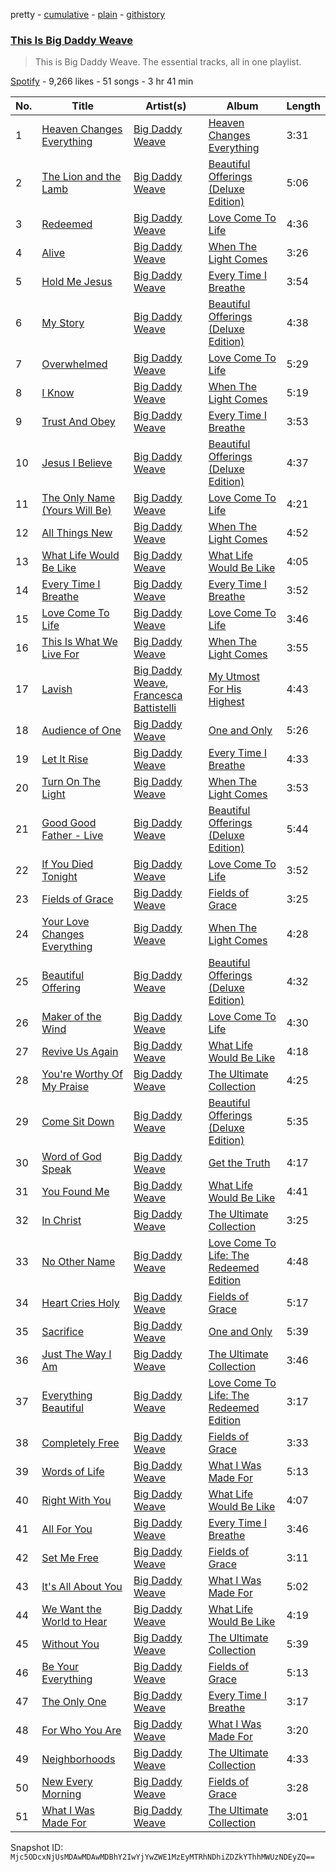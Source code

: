 pretty - [cumulative](/playlists/cumulative/37i9dQZF1DZ06evO2Rwe2O.md) - [plain](/playlists/plain/37i9dQZF1DZ06evO2Rwe2O) - [githistory](https://github.githistory.xyz/mackorone/spotify-playlist-archive/blob/main/playlists/plain/37i9dQZF1DZ06evO2Rwe2O)

### [This Is Big Daddy Weave](https://open.spotify.com/playlist/37i9dQZF1DZ06evO2Rwe2O)

> This is Big Daddy Weave\. The essential tracks, all in one playlist.

[Spotify](https://open.spotify.com/user/spotify) - 9,266 likes - 51 songs - 3 hr 41 min

| No. | Title | Artist(s) | Album | Length |
|---|---|---|---|---|
| 1 | [Heaven Changes Everything](https://open.spotify.com/track/09K7v6EnuoR2TmjAEKUD71) | [Big Daddy Weave](https://open.spotify.com/artist/4SsMf4SjhOlSqEitcprgBt) | [Heaven Changes Everything](https://open.spotify.com/album/2siQQnBK2IRSYMbjgdfvji) | 3:31 |
| 2 | [The Lion and the Lamb](https://open.spotify.com/track/2FJYXPlTmFPAjTwPS1bMnw) | [Big Daddy Weave](https://open.spotify.com/artist/4SsMf4SjhOlSqEitcprgBt) | [Beautiful Offerings \(Deluxe Edition\)](https://open.spotify.com/album/1nS9azUwohxTProO6cTEMc) | 5:06 |
| 3 | [Redeemed](https://open.spotify.com/track/7zuwaenG5AF0vG7o7kMduX) | [Big Daddy Weave](https://open.spotify.com/artist/4SsMf4SjhOlSqEitcprgBt) | [Love Come To Life](https://open.spotify.com/album/0RDPOY2Nprgx01KCX8XOLM) | 4:36 |
| 4 | [Alive](https://open.spotify.com/track/78x8gB6FVSDB9q01E7rlI8) | [Big Daddy Weave](https://open.spotify.com/artist/4SsMf4SjhOlSqEitcprgBt) | [When The Light Comes](https://open.spotify.com/album/0pUmeRHfEG13Y63F3n3o1R) | 3:26 |
| 5 | [Hold Me Jesus](https://open.spotify.com/track/6jY58FrHShSeJIuA3m5Osx) | [Big Daddy Weave](https://open.spotify.com/artist/4SsMf4SjhOlSqEitcprgBt) | [Every Time I Breathe](https://open.spotify.com/album/3EscMOjxSXux9BPVDOtiQ2) | 3:54 |
| 6 | [My Story](https://open.spotify.com/track/6Dkou08rjWrgGijVmoAVZp) | [Big Daddy Weave](https://open.spotify.com/artist/4SsMf4SjhOlSqEitcprgBt) | [Beautiful Offerings \(Deluxe Edition\)](https://open.spotify.com/album/1nS9azUwohxTProO6cTEMc) | 4:38 |
| 7 | [Overwhelmed](https://open.spotify.com/track/0UcyrdirFfmpzEKQJ47Ixr) | [Big Daddy Weave](https://open.spotify.com/artist/4SsMf4SjhOlSqEitcprgBt) | [Love Come To Life](https://open.spotify.com/album/0RDPOY2Nprgx01KCX8XOLM) | 5:29 |
| 8 | [I Know](https://open.spotify.com/track/1J9VTeVlVUbZLre3Yc1A4V) | [Big Daddy Weave](https://open.spotify.com/artist/4SsMf4SjhOlSqEitcprgBt) | [When The Light Comes](https://open.spotify.com/album/0pUmeRHfEG13Y63F3n3o1R) | 5:19 |
| 9 | [Trust And Obey](https://open.spotify.com/track/1pB0uLHifv66pukzMZ94fj) | [Big Daddy Weave](https://open.spotify.com/artist/4SsMf4SjhOlSqEitcprgBt) | [Every Time I Breathe](https://open.spotify.com/album/3EscMOjxSXux9BPVDOtiQ2) | 3:53 |
| 10 | [Jesus I Believe](https://open.spotify.com/track/3HRfH5dCEmrc4kquT51XgE) | [Big Daddy Weave](https://open.spotify.com/artist/4SsMf4SjhOlSqEitcprgBt) | [Beautiful Offerings \(Deluxe Edition\)](https://open.spotify.com/album/1nS9azUwohxTProO6cTEMc) | 4:37 |
| 11 | [The Only Name \(Yours Will Be\)](https://open.spotify.com/track/3Ba5WQizFbQPRN7MtlXoTF) | [Big Daddy Weave](https://open.spotify.com/artist/4SsMf4SjhOlSqEitcprgBt) | [Love Come To Life](https://open.spotify.com/album/0RDPOY2Nprgx01KCX8XOLM) | 4:21 |
| 12 | [All Things New](https://open.spotify.com/track/2D1F0ukjJniQCgO1ex5KJi) | [Big Daddy Weave](https://open.spotify.com/artist/4SsMf4SjhOlSqEitcprgBt) | [When The Light Comes](https://open.spotify.com/album/0pUmeRHfEG13Y63F3n3o1R) | 4:52 |
| 13 | [What Life Would Be Like](https://open.spotify.com/track/71Mwr0v0cPykFBBpnYiSED) | [Big Daddy Weave](https://open.spotify.com/artist/4SsMf4SjhOlSqEitcprgBt) | [What Life Would Be Like](https://open.spotify.com/album/2UAq8mcn9ivMJoSX9asGSw) | 4:05 |
| 14 | [Every Time I Breathe](https://open.spotify.com/track/4yOpRExvm1qwGBZNeS4cXt) | [Big Daddy Weave](https://open.spotify.com/artist/4SsMf4SjhOlSqEitcprgBt) | [Every Time I Breathe](https://open.spotify.com/album/3EscMOjxSXux9BPVDOtiQ2) | 3:52 |
| 15 | [Love Come To Life](https://open.spotify.com/track/26FQmwQ538RwRB7vV3KLjR) | [Big Daddy Weave](https://open.spotify.com/artist/4SsMf4SjhOlSqEitcprgBt) | [Love Come To Life](https://open.spotify.com/album/0RDPOY2Nprgx01KCX8XOLM) | 3:46 |
| 16 | [This Is What We Live For](https://open.spotify.com/track/4JRQpTXsde4JQtIO3D76iT) | [Big Daddy Weave](https://open.spotify.com/artist/4SsMf4SjhOlSqEitcprgBt) | [When The Light Comes](https://open.spotify.com/album/0pUmeRHfEG13Y63F3n3o1R) | 3:55 |
| 17 | [Lavish](https://open.spotify.com/track/5wvlWHdfysfTlAN2ulXcoh) | [Big Daddy Weave](https://open.spotify.com/artist/4SsMf4SjhOlSqEitcprgBt), [Francesca Battistelli](https://open.spotify.com/artist/29ywwKkxfoH7iWwNY1UezA) | [My Utmost For His Highest](https://open.spotify.com/album/1FsAHNrcHF3QVdRHloCnhV) | 4:43 |
| 18 | [Audience of One](https://open.spotify.com/track/6s2kbczHvB0VDd5US1J5AL) | [Big Daddy Weave](https://open.spotify.com/artist/4SsMf4SjhOlSqEitcprgBt) | [One and Only](https://open.spotify.com/album/34TxhWZkBsTUFJYhPnkvtN) | 5:26 |
| 19 | [Let It Rise](https://open.spotify.com/track/3d7BD6z3dmOn0uyuyTzFnr) | [Big Daddy Weave](https://open.spotify.com/artist/4SsMf4SjhOlSqEitcprgBt) | [Every Time I Breathe](https://open.spotify.com/album/3EscMOjxSXux9BPVDOtiQ2) | 4:33 |
| 20 | [Turn On The Light](https://open.spotify.com/track/7eMEf2vcT5POvOLaery3I9) | [Big Daddy Weave](https://open.spotify.com/artist/4SsMf4SjhOlSqEitcprgBt) | [When The Light Comes](https://open.spotify.com/album/0pUmeRHfEG13Y63F3n3o1R) | 3:53 |
| 21 | [Good Good Father \- Live](https://open.spotify.com/track/4F6XmVjxpAVnAY9IuYou44) | [Big Daddy Weave](https://open.spotify.com/artist/4SsMf4SjhOlSqEitcprgBt) | [Beautiful Offerings \(Deluxe Edition\)](https://open.spotify.com/album/1nS9azUwohxTProO6cTEMc) | 5:44 |
| 22 | [If You Died Tonight](https://open.spotify.com/track/7glAHcE2yN6onHZd7BBSto) | [Big Daddy Weave](https://open.spotify.com/artist/4SsMf4SjhOlSqEitcprgBt) | [Love Come To Life](https://open.spotify.com/album/0RDPOY2Nprgx01KCX8XOLM) | 3:52 |
| 23 | [Fields of Grace](https://open.spotify.com/track/7I1jXhVC8QVJzjPzx93VAQ) | [Big Daddy Weave](https://open.spotify.com/artist/4SsMf4SjhOlSqEitcprgBt) | [Fields of Grace](https://open.spotify.com/album/61sF6iIwEXs0whUeba8D77) | 3:25 |
| 24 | [Your Love Changes Everything](https://open.spotify.com/track/5EK9diaPvJbJHarH2l8Sfb) | [Big Daddy Weave](https://open.spotify.com/artist/4SsMf4SjhOlSqEitcprgBt) | [When The Light Comes](https://open.spotify.com/album/0pUmeRHfEG13Y63F3n3o1R) | 4:28 |
| 25 | [Beautiful Offering](https://open.spotify.com/track/1Ne01Bjmgb3q08r6tdw3Oc) | [Big Daddy Weave](https://open.spotify.com/artist/4SsMf4SjhOlSqEitcprgBt) | [Beautiful Offerings \(Deluxe Edition\)](https://open.spotify.com/album/1nS9azUwohxTProO6cTEMc) | 4:32 |
| 26 | [Maker of the Wind](https://open.spotify.com/track/0c6ycONajngTNG7TPTAEKN) | [Big Daddy Weave](https://open.spotify.com/artist/4SsMf4SjhOlSqEitcprgBt) | [Love Come To Life](https://open.spotify.com/album/0RDPOY2Nprgx01KCX8XOLM) | 4:30 |
| 27 | [Revive Us Again](https://open.spotify.com/track/1gDz3147BMHrVz772aYTwn) | [Big Daddy Weave](https://open.spotify.com/artist/4SsMf4SjhOlSqEitcprgBt) | [What Life Would Be Like](https://open.spotify.com/album/2UAq8mcn9ivMJoSX9asGSw) | 4:18 |
| 28 | [You're Worthy Of My Praise](https://open.spotify.com/track/1WUmwcfpl8FPNwDEhqMQCJ) | [Big Daddy Weave](https://open.spotify.com/artist/4SsMf4SjhOlSqEitcprgBt) | [The Ultimate Collection](https://open.spotify.com/album/5tUYEM30kqrb96DaAB4yhW) | 4:25 |
| 29 | [Come Sit Down](https://open.spotify.com/track/4OFnAQqkz0mGQUmx59Carl) | [Big Daddy Weave](https://open.spotify.com/artist/4SsMf4SjhOlSqEitcprgBt) | [Beautiful Offerings \(Deluxe Edition\)](https://open.spotify.com/album/1nS9azUwohxTProO6cTEMc) | 5:35 |
| 30 | [Word of God Speak](https://open.spotify.com/track/4DHwQgifWfvk38gZ98DBHU) | [Big Daddy Weave](https://open.spotify.com/artist/4SsMf4SjhOlSqEitcprgBt) | [Get the Truth](https://open.spotify.com/album/1uHOFv8yPQwPOxaFiB2g9T) | 4:17 |
| 31 | [You Found Me](https://open.spotify.com/track/70KZlDFmyd2OGigiLGwOwd) | [Big Daddy Weave](https://open.spotify.com/artist/4SsMf4SjhOlSqEitcprgBt) | [What Life Would Be Like](https://open.spotify.com/album/2UAq8mcn9ivMJoSX9asGSw) | 4:41 |
| 32 | [In Christ](https://open.spotify.com/track/5arKXRuVZeyy0HOxWkoJUc) | [Big Daddy Weave](https://open.spotify.com/artist/4SsMf4SjhOlSqEitcprgBt) | [The Ultimate Collection](https://open.spotify.com/album/5tUYEM30kqrb96DaAB4yhW) | 3:25 |
| 33 | [No Other Name](https://open.spotify.com/track/12R460xrc3YK1V7PUYK6nz) | [Big Daddy Weave](https://open.spotify.com/artist/4SsMf4SjhOlSqEitcprgBt) | [Love Come To Life: The Redeemed Edition](https://open.spotify.com/album/5P2EQTgQ6BpQOjyoBxm15i) | 4:48 |
| 34 | [Heart Cries Holy](https://open.spotify.com/track/13D4BSdRclYY6rkcHTtoiD) | [Big Daddy Weave](https://open.spotify.com/artist/4SsMf4SjhOlSqEitcprgBt) | [Fields of Grace](https://open.spotify.com/album/61sF6iIwEXs0whUeba8D77) | 5:17 |
| 35 | [Sacrifice](https://open.spotify.com/track/0pmi8Y9gF1QHtuEwQfuzsp) | [Big Daddy Weave](https://open.spotify.com/artist/4SsMf4SjhOlSqEitcprgBt) | [One and Only](https://open.spotify.com/album/34TxhWZkBsTUFJYhPnkvtN) | 5:39 |
| 36 | [Just The Way I Am](https://open.spotify.com/track/5DWxGimczAZe7byauhrUba) | [Big Daddy Weave](https://open.spotify.com/artist/4SsMf4SjhOlSqEitcprgBt) | [The Ultimate Collection](https://open.spotify.com/album/5tUYEM30kqrb96DaAB4yhW) | 3:46 |
| 37 | [Everything Beautiful](https://open.spotify.com/track/331Knn1SGIHAjAfHtP9UBR) | [Big Daddy Weave](https://open.spotify.com/artist/4SsMf4SjhOlSqEitcprgBt) | [Love Come To Life: The Redeemed Edition](https://open.spotify.com/album/5P2EQTgQ6BpQOjyoBxm15i) | 3:17 |
| 38 | [Completely Free](https://open.spotify.com/track/0YmGnKCilrgJzGLcUtqvOy) | [Big Daddy Weave](https://open.spotify.com/artist/4SsMf4SjhOlSqEitcprgBt) | [Fields of Grace](https://open.spotify.com/album/61sF6iIwEXs0whUeba8D77) | 3:33 |
| 39 | [Words of Life](https://open.spotify.com/track/7C7n4C6VoUhUyIO7oHeQ6I) | [Big Daddy Weave](https://open.spotify.com/artist/4SsMf4SjhOlSqEitcprgBt) | [What I Was Made For](https://open.spotify.com/album/4hmf9eDR7uciP36IoVFQYH) | 5:13 |
| 40 | [Right With You](https://open.spotify.com/track/2v4QOcKW0wXtG2o9vSrsSX) | [Big Daddy Weave](https://open.spotify.com/artist/4SsMf4SjhOlSqEitcprgBt) | [What Life Would Be Like](https://open.spotify.com/album/2UAq8mcn9ivMJoSX9asGSw) | 4:07 |
| 41 | [All For You](https://open.spotify.com/track/4Gqez49VUwAYdthySame7Y) | [Big Daddy Weave](https://open.spotify.com/artist/4SsMf4SjhOlSqEitcprgBt) | [Every Time I Breathe](https://open.spotify.com/album/3EscMOjxSXux9BPVDOtiQ2) | 3:46 |
| 42 | [Set Me Free](https://open.spotify.com/track/47Us0P876YRcCz5e4PqYGh) | [Big Daddy Weave](https://open.spotify.com/artist/4SsMf4SjhOlSqEitcprgBt) | [Fields of Grace](https://open.spotify.com/album/61sF6iIwEXs0whUeba8D77) | 3:11 |
| 43 | [It's All About You](https://open.spotify.com/track/2pnm4XSwVkbc6waMzF9odE) | [Big Daddy Weave](https://open.spotify.com/artist/4SsMf4SjhOlSqEitcprgBt) | [What I Was Made For](https://open.spotify.com/album/4hmf9eDR7uciP36IoVFQYH) | 5:02 |
| 44 | [We Want the World to Hear](https://open.spotify.com/track/2NlhZ6eRfCD8Hb8fd315nn) | [Big Daddy Weave](https://open.spotify.com/artist/4SsMf4SjhOlSqEitcprgBt) | [What Life Would Be Like](https://open.spotify.com/album/2UAq8mcn9ivMJoSX9asGSw) | 4:19 |
| 45 | [Without You](https://open.spotify.com/track/6llVaCTlf3qj0rBPTvGrk0) | [Big Daddy Weave](https://open.spotify.com/artist/4SsMf4SjhOlSqEitcprgBt) | [The Ultimate Collection](https://open.spotify.com/album/5tUYEM30kqrb96DaAB4yhW) | 5:39 |
| 46 | [Be Your Everything](https://open.spotify.com/track/3RkTLYMiGUmdNUkqtD4iPg) | [Big Daddy Weave](https://open.spotify.com/artist/4SsMf4SjhOlSqEitcprgBt) | [Fields of Grace](https://open.spotify.com/album/61sF6iIwEXs0whUeba8D77) | 5:13 |
| 47 | [The Only One](https://open.spotify.com/track/1Dm66v7VLsHHNUzxaJQdC7) | [Big Daddy Weave](https://open.spotify.com/artist/4SsMf4SjhOlSqEitcprgBt) | [Every Time I Breathe](https://open.spotify.com/album/3EscMOjxSXux9BPVDOtiQ2) | 3:17 |
| 48 | [For Who You Are](https://open.spotify.com/track/5YJG5A01wPavs17Zv09Jka) | [Big Daddy Weave](https://open.spotify.com/artist/4SsMf4SjhOlSqEitcprgBt) | [What I Was Made For](https://open.spotify.com/album/4hmf9eDR7uciP36IoVFQYH) | 3:20 |
| 49 | [Neighborhoods](https://open.spotify.com/track/5olQics7uPj0dp1vBTkyYe) | [Big Daddy Weave](https://open.spotify.com/artist/4SsMf4SjhOlSqEitcprgBt) | [The Ultimate Collection](https://open.spotify.com/album/5tUYEM30kqrb96DaAB4yhW) | 4:33 |
| 50 | [New Every Morning](https://open.spotify.com/track/1vC1qUFwuDgTlRg89ZMhcH) | [Big Daddy Weave](https://open.spotify.com/artist/4SsMf4SjhOlSqEitcprgBt) | [Fields of Grace](https://open.spotify.com/album/61sF6iIwEXs0whUeba8D77) | 3:28 |
| 51 | [What I Was Made For](https://open.spotify.com/track/1hk4vnmDj37es8cEpJjRVB) | [Big Daddy Weave](https://open.spotify.com/artist/4SsMf4SjhOlSqEitcprgBt) | [The Ultimate Collection](https://open.spotify.com/album/5tUYEM30kqrb96DaAB4yhW) | 3:01 |

Snapshot ID: `Mjc5ODcxNjUsMDAwMDAwMDBhY2IwYjYwZWE1MzEyMTRhNDhiZDZkYThhMWUzNDEyZQ==`
